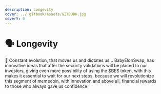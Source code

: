 ```yaml
---
description: Longevity
cover: ../.gitbook/assets/GITBOOK.jpg
coverY: 0
---
```


# 🗣 Longevity

:tada: Constant evolution, that moves us and dictates us... BabyElonSwap, has innovative ideas that after the security validations will be placed to our investors, giving even more possibility of using the $BES token, with this makes it essential to wait for our next steps, because we will revolutionize this segment of memecoin, with innovation and above all, financial rewards to those who always gave us confidence
